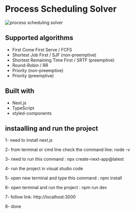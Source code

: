 # Process Scheduling Solver


![process scheduling solver](https://github.com/Munir86/process-scheduling-solver/assets/29251456/cfd420e0-0ad4-4d7e-9483-decdd2b62a76)


## Supported algorithms

- First Come First Serve / FCFS
- Shortest Job First / SJF (non-preemptive)
- Shortest Remaining Time First / SRTF (preemptive)
- Round-Robin / RR
- Priority (non-preemptive)
- Priority (preemptive)

## Built with

- Next.js
- TypeScript
- styled-components

## instaalling and run the project

1- need to install next.js 

2- from terminal or cmd line check the command line: node -v

3- need to run this command : npx create-next-app@latest

4- run the project in visual studio code 

5- open new terminal and type this command : npm install

6- open terminal and run the project : npm run dev

7- follow link:  http://localhost:3000

8- done 
